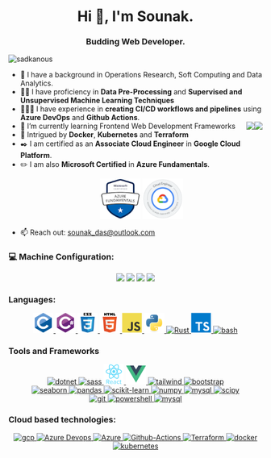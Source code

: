 <h1 align="center">Hi 👋, I'm Sounak.</h1>
<p></p>
<h3 align="center">Budding Web Developer.</h3>

<p><img  src="https://komarev.com/ghpvc/?username=sadkanous&label=Profile%20views&color=blueviolet&style=for-the-badge" alt="sadkanous" /></p>

<div>
<ul>
    <li>📝 I have a background in Operations Research, Soft Computing and Data Analytics.</li>
    <li>🧑‍💼 I have proficiency in <b>Data Pre-Processing</b> and <b>Supervised and  Unsupervised Machine Learning Techniques</b></li>
    <li>👷🏼‍♂️ I have experience in <b>creating CI/CD workflows and pipelines</b> using <b>Azure DevOps</b> and <b>Github Actions</b>. </li>
    <li>🔭 I’m currently learning Frontend Web Development Frameworks <img src="https://img.shields.io/badge/React-20232A?style=for-the-badge&logo=react&logoColor=61DAFB" align="right"> <img src="https://img.shields.io/badge/Vue.js-35495E?style=for-the-badge&logo=vuedotjs&logoColor=4FC08D" align="right"></li>
    <li>🤔 Intrigued by <b>Docker</b>, <b>Kubernetes</b> and <b>Terraform</b></li>
    <li>✒️ I am certified as an <b>Associate Cloud Engineer</b> in <b>Google Cloud Platform</b>.</li>
    <li>✏️ I am also <b>Microsoft Certified</b> in <b>Azure Fundamentals</b>.</li>
    <p align="center"><a href="https://www.credly.com/badges/c5a71202-32c7-4016-8dd4-5a79283d6baf/public_url"><img src="https://github.com/sadkanuos/sadkanuos/blob/main/assets/microsoft-certified-azure-fundamentals.png" alt="AZ-900" title="AZ-900" width="80"></a>
    <a href="https://www.credential.net/9c95ae5d-53f0-4278-913a-b2c514b673b0"><img src="https://github.com/sadkanuos/sadkanuos/blob/main/assets/bri9ptdr_1660237478097_badge.png" alt="GCP-ACE" title="GCP-ACE" width="80"></a></p>
    <li>📫 Reach out: <a href='mailto:sounak_das@outlook.com'>sounak_das@outlook.com</a></li>
</ul>
</div>
<h3 align="left">💻 Machine Configuration: </h3>
<div align="center">
  <img src="https://img.shields.io/badge/Fedora-294172?style=for-the-badge&logo=fedora&logoColor=white" />
  <img src="https://img.shields.io/badge/hp%20laptop-294172?style=for-the-badge&logo=hp&logoColor=white"/>
  <img src="https://img.shields.io/badge/intel-core%20i5%2010th-%23294172.svg?&style=for-the-badge&logo=intel&logoColor=white" />
  <img src="https://img.shields.io/badge/RAM-8GB-%23294172.svg?&style=for-the-badge&logoColor=white" />
</div>
<!-- <h3 align="left">Connect with me:</h3>
<p align="left">
<a href="https://twitter.com/sadkanuos" target="blank"><img align="center" src="https://github.com/devicons/devicon/blob/1119b9f84c0290e0f0b38982099a2bd027a48bf1/icons/twitter/twitter-original.svg" alt="sadkanuos" height="30" width="40" /></a>
</p> -->

<h3 align="left">Languages:</h3>
<div align="center">
<a href="https://www.cprogramming.com/" target="_blank" rel="noreferrer"> <img src="https://raw.githubusercontent.com/devicons/devicon/master/icons/c/c-original.svg" alt="c" title="c" width="40" height="40"/> </a>  
<a href="https://www.w3schools.com/cs/" target="_blank" rel="noreferrer"> <img src="https://raw.githubusercontent.com/devicons/devicon/master/icons/csharp/csharp-original.svg" alt="csharp" title="c#" width="40" height="40"/> </a> 
<a href="https://www.w3schools.com/css/" target="_blank" rel="noreferrer"> <img src="https://raw.githubusercontent.com/devicons/devicon/master/icons/css3/css3-original-wordmark.svg" alt="css3" title="css" width="40" height="40"/> </a> 
<a href="https://www.w3.org/html/" target="_blank" rel="noreferrer"> <img src="https://raw.githubusercontent.com/devicons/devicon/master/icons/html5/html5-original-wordmark.svg" alt="html5" title="html" width="40" height="40"/> </a>  
<a href="https://developer.mozilla.org/en-US/docs/Web/JavaScript" target="_blank" rel="noreferrer"> <img src="https://raw.githubusercontent.com/devicons/devicon/master/icons/javascript/javascript-original.svg" alt="javascript" title="javascript" width="40" height="40"/> </a> 
<a href="https://www.python.org" target="_blank" rel="noreferrer"> <img src="https://raw.githubusercontent.com/devicons/devicon/master/icons/python/python-original.svg" alt="python" title="python" width="40" height="40"/> </a> 
<a href="https://www.rust-lang.org" target="_blank" rel="noreferrer"> <img src="https://img.shields.io/badge/Rust-black?style=for-the-badge&logo=rust&logoColor=#E57324" alt="Rust" title="rustlang"  height="40" /> </a>
<a href="https://www.typescriptlang.org/" target="_blank" rel="noreferrer"> <img src="https://raw.githubusercontent.com/devicons/devicon/master/icons/typescript/typescript-original.svg" alt="typescript" title="TypeScript" width="40" height="40"/> </a>
<a href="https://www.gnu.org/software/bash/" target="_blank" rel="noreferrer"> <img src="https://img.shields.io/badge/GNU%20Bash-4EAA25?style=for-the-badge&logo=GNU%20Bash&logoColor=white" alt="bash" title="bash" height="40"/> </a>  
</div>

<h3 align="left">Tools and Frameworks</h3>
<div align="center">
<a href="https://dotnet.microsoft.com/" target="_blank" rel="noreferrer"> <img src="https://img.shields.io/badge/.NET-512BD4?style=for-the-badge&logo=dotnet&logoColor=white" alt="dotnet" title=".NET" height="40"/> </a>
<a href="https://sass-lang.com" target="_blank" rel="noreferrer"> <img src="https://img.shields.io/badge/Sass-CC6699?style=for-the-badge&logo=sass&logoColor=white" alt="sass" title="sass"  height="40"/> </a>
<a href="https://reactjs.org/" target="_blank" rel="noreferrer"> <img src="https://raw.githubusercontent.com/devicons/devicon/master/icons/react/react-original-wordmark.svg" alt="reactjs" title="reactjs" width="40" height="40"/> </a>
<a href="https://vuejs.org/ " target="_blank" rel="noreferrer"> <img src="https://raw.githubusercontent.com/devicons/devicon/master/icons/vuejs/vuejs-original.svg" alt="vuejs" title="vuejs" width="40" height="40"/> </a>
<a href="https://tailwindcss.com/" target="_blank" rel="noreferrer"> <img src="https://img.shields.io/badge/Tailwind_CSS-38B2AC?style=for-the-badge&logo=tailwind-css&logoColor=white" alt="tailwind" title="tailwind"  height="40"/> </a>
<a href="https://getbootstrap.com/" target="_blank" rel="noreferrer"> <img src="https://img.shields.io/badge/Bootstrap-563D7C?style=for-the-badge&logo=bootstrap&logoColor=white " alt="bootstrap" title="bootstrap" height="40"/> </a> 
</div>
<div align="center">
<a href="https://seaborn.pydata.org/" target="_blank" rel="noreferrer"> <img src="https://seaborn.pydata.org/_images/logo-mark-lightbg.svg" alt="seaborn" title="Seaborn" width="40" height="40"/> </a>
<a href="https://pandas.pydata.org/" target="_blank" rel="noreferrer"> <img src="https://img.shields.io/badge/Pandas-2C2D72?style=for-the-badge&logo=pandas&logoColor=white" alt="pandas" title="pandas"  height="40"/> </a>
<a href="https://scikit-learn.org/" target="_blank" rel="noreferrer"> <img src="https://img.shields.io/badge/scikit_learn-F7931E?style=for-the-badge&logo=scikit-learn&logoColor=white" alt="scikit-learn" title="sklearn"  height="40"/> </a>
<a href="https://numpy.org/" target="_blank" rel="noreferrer"> <img src="https://img.shields.io/badge/Numpy-777BB4?style=for-the-badge&logo=numpy&logoColor=white" alt="numpy" title="numpy" height="40"/> </a>
<a href="https://www.mysql.com/" target="_blank" rel="noreferrer"> <img src="https://img.shields.io/badge/MySQL-005C84?style=for-the-badge&logo=mysql&logoColor=white" alt="mysql" height="40"/> </a>
<a href="https://scipy.org/" target="_blank" rel="noreferrer"> <img src="https://img.shields.io/badge/SciPy-654FF0?style=for-the-badge&logo=SciPy&logoColor=white" alt="scipy" title="scipy" height="40"/> </a>

</div>
<div align="center">
<a href="https://git-scm.com/" target="_blank" rel="noreferrer"> <img src="https://www.vectorlogo.zone/logos/git-scm/git-scm-icon.svg" alt="git" title="git" width="40" height="40"/> </a>
<a href="https://docs.microsoft.com/en-us/powershell/" target="_blank" rel="noreferrer"> <img src="https://img.shields.io/badge/powershell-5391FE?style=for-the-badge&logo=powershell&logoColor=white" alt="powershell" title="powershell" height="40"/> </a>
<a href="https://unix.org/version4/" target="_blank" rel="noreferrer"> <img src="https://img.shields.io/badge/Shell_Script-121011?style=for-the-badge&logo=gnu-bash&logoColor=white" alt="mysql" title="shell-scripting" height="40"/> </a>
</div>

<h3 align="left">Cloud based technologies:</h3>
<div align="center">
<a href="https://cloud.google.com" target="_blank" rel="noreferrer"> <img src="https://www.vectorlogo.zone/logos/google_cloud/google_cloud-icon.svg" alt="gcp" width="40" height="40"/> </a>
<a href="https://azure.microsoft.com/en-us/services/devops/" target="_blank" rel="noreferrer"> <img src="https://img.shields.io/badge/Azure_DevOps-0078D7?style=for-the-badge&logo=azure-devops&logoColor=white" alt="Azure Devops" title="Azure-Devops" height="40"/> </a>
<a href="https://azure.microsoft.com/en-in/" target="_blank" rel="noreferrer"> <img src="https://img.shields.io/badge/microsoft%20azure-0089D6?style=for-the-badge&logo=microsoft-azure&logoColor=white" alt="Azure" height="40"/> </a>
<a href="https://github.com/features/actions" target="_blank" rel="noreferrer"> <img src="https://img.shields.io/badge/GitHub_Actions-2088FF?style=for-the-badge&logo=github-actions&logoColor=white" alt="Github-Actions" title="Github-Actions" height="40"/> </a>
<a href="https://www.terraform.io/" target="_blank" rel="noreferrer"> <img src="https://img.shields.io/badge/Terraform-7B42BC?style=for-the-badge&logo=terraform&logoColor=white" alt="Terraform" title="Terraform"  height="40"/> </a>
<a href="https://www.docker.com/" target="_blank" rel="noreferrer"> <img src="https://img.shields.io/badge/Docker-2CA5E0?style=for-the-badge&logo=docker&logoColor=white" alt="docker" title="docker"  height="40"/> </a>
<a href="https://kubernetes.io" target="_blank" rel="noreferrer"> <img src="https://www.vectorlogo.zone/logos/kubernetes/kubernetes-icon.svg" alt="kubernetes" title="kubernetes" width="40" height="40"/> </a>
</div>
<!-- <p><img align="center" src="https://github-readme-stats.vercel.app/api/top-langs?username=sadkanuos&show_icons=true&locale=en&layout=compact" alt="sadkanuos" /></p> -->
